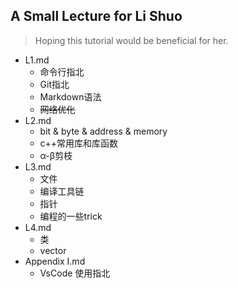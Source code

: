 ## A Small Lecture for Li Shuo
> Hoping this tutorial would be beneficial for her.  
* L1.md     
    * 命令行指北  
    * Git指北  
    * Markdown语法  
    * ~~网络优化~~
* L2.md  
    * bit & byte & address & memory
    * c++常用库和库函数  
    * α-β剪枝  
* L3.md
    * 文件
    * 编译工具链 
    * 指针
    * 编程的一些trick
* L4.md
    * 类
    * vector
* Appendix I.md  
    * VsCode 使用指北  


